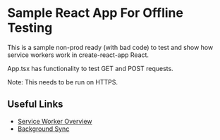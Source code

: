 
# Sample React App For Offline Testing

This is a sample non-prod ready (with bad code) to test and show how service workers work in create-react-app React.

App.tsx has functionality to test GET and POST requests.

Note: This needs to be run on HTTPS.




## Useful Links

 - [Service Worker Overview](https://developer.chrome.com/docs/workbox/service-worker-overview/)
 - [Background Sync](https://developer.chrome.com/docs/workbox/modules/workbox-background-sync/)
